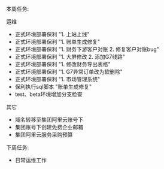 本周任务:

运维

- 正式环境部署保利 "1. 上站上线"
- 正式环境部署保利 "1. 账单生成修复"
- 正式环境部署保利 "1. 财务下游客户对账 2. 修复客户对账bug"
- 正式环境部署保利 "1. 大屏修改 2. 添加G7线路"
- 正式环境部署保利 "1. 修改财务导出表格"
- 正式环境部署保利 "1. G7异常订单改为软删除"
- 正式环境部署保利 "1. 市场管理系统"
- 保利执行sql脚本 "账单生成修复"
- test、beta环境增加分支检查

其它

- 域名转移至集团阿里云账号下  
- 集团账号下创建免费企业邮箱  
- 集团阿里云服务采购预算  


下周任务:

- 日常运维工作  